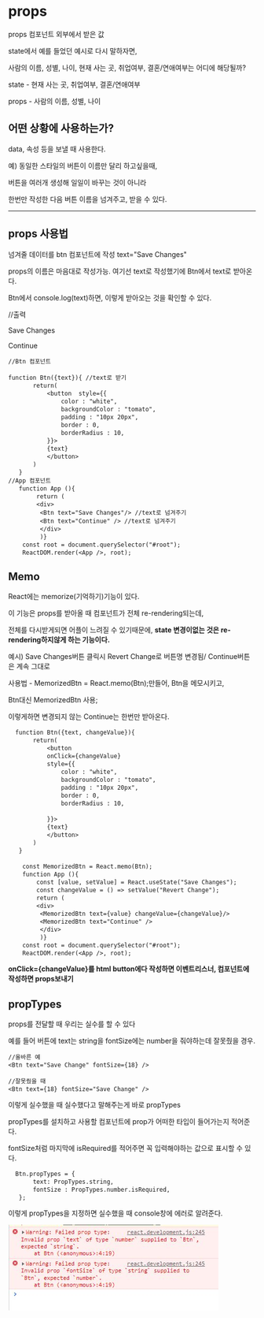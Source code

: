 # props
props 컴포넌트 외부에서 받은 값

state에서 예를 들었던 예시로 다시 말하자면,

사람의 이름, 성별, 나이, 현재 사는 곳, 취업여부, 결혼/연애여부는 어디에 해당될까?

state - 현재 사는 곳, 취업여부, 결혼/연애여부

props - 사람의 이름, 성별, 나이

## 어떤 상황에 사용하는가?
data, 속성 등을 보낼 때 사용한다.

예) 동일한 스타일의 버튼이 이름만 달리 하고싶을때, 

버튼을 여러개 생성해 일일이 바꾸는 것이 아니라  

한번만 작성한 다음 버튼 이름을 넘겨주고, 받을 수 있다.

---------------------


## props 사용법
넘겨줄 데이터를 btn 컴포넌트에 작성 text="Save Changes"

props의 이름은 마음대로 작성가능. 여기선 text로 작성했기에
Btn에서 text로 받아온다.

Btn에서 console.log(text)하면, 이렇게 받아오는 것을 확인할 수 있다.

//출력

Save Changes

Continue

```
//Btn 컴포넌트

function Btn({text}){ //text로 받기
       return(
           <button  style={{
               color : "white",
               backgroundColor : "tomato",
               padding : "10px 20px",
               border : 0,
               borderRadius : 10,
           }}>
           {text}
           </button>
       )
   }
//App 컴포넌트
   function App (){
        return (
        <div>
         <Btn text="Save Changes"/> //text로 넘겨주기
         <Btn text="Continue" /> //text로 넘겨주기
         </div>
         )}
    const root = document.querySelector("#root");
    ReactDOM.render(<App />, root);
```

## Memo
React에는 memorize(기억하기)기능이 있다.

이 기능은 props를 받아올 때 컴포넌트가 전체 re-rendering되는데,

전체를 다시받게되면 어플이 느려질 수 있기때문에, **state 변경이없는 것은 re-rendering하지않게 하는 기능이다.**

예시) Save Changes버튼 클릭시 Revert Change로 버튼명 변경됨/ Continue버튼은 계속 그대로

사용법 - MemorizedBtn = React.memo(Btn);만들어, Btn을 메모시키고,

Btn대신 MemorizedBtn 사용;

이렇게하면 변경되지 않는 Continue는 한번만 받아온다.

```
  function Btn({text, changeValue}){ 
       return(
           <button 
           onClick={changeValue}
           style={{
               color : "white",
               backgroundColor : "tomato",
               padding : "10px 20px",
               border : 0,
               borderRadius : 10,

           }}>
           {text}
           </button>
       )
   }

    const MemorizedBtn = React.memo(Btn);
    function App (){
        const [value, setValue] = React.useState("Save Changes");
        const changeValue = () => setValue("Revert Change");
        return (
        <div>
         <MemorizedBtn text={value} changeValue={changeValue}/> 
         <MemorizedBtn text="Continue" />
         </div>
         )}
    const root = document.querySelector("#root");
    ReactDOM.render(<App />, root);

```

 **onClick={changeValue}를 html button에다 작성하면 이벤트리스너, 컴포넌트에 작성하면 props보내기**

## propTypes
 props를 전달할 때 우리는 실수를 할 수 있다

 예를 들어 버튼에 text는 string을 fontSize에는 number을 줘야하는데
 잘못줬을 경우.
 ```
 //올바른 예
 <Btn text="Save Change" fontSize={18} />

 //잘못줬을 때
 <Btn text={18} fontSize="Save Change" />
 ```

이렇게 실수했을 때 실수했다고 말해주는게 바로 propTypes

propTypes를 설치하고 사용할 컴포넌트에 prop가 어떠한 타입이 들어가는지 적어준다.

fontSize처럼 마지막에 isRequired를 적어주면 꼭 입력해야하는 값으로 표시할 수 있다.
```
  Btn.propTypes = {
       text: PropTypes.string,
       fontSize : PropTypes.number.isRequired, 
   };
```
이렇게 propTypes을 지정하면 실수했을 때 console창에 에러로 알려준다.

![Alt text](../IMG/propError.JPG)
